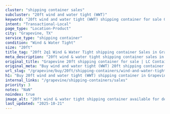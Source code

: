 ```yaml
---
cluster: "shipping container sales"
subcluster: "20ft wind and water tight (WWT)"
keyword: "20ft wind and water tight (WWT) shipping container for sale Grapevine, TX"
intent: "Transactional-Local"
page_type: "Location-Product"
city: "Grapevine, TX"
service_type: "shipping container"
condition: "Wind & Water Tight"
size: "20ft"
title_tag: "20ft 2q1 Wind & Water Tight shipping container Sales in Grapevine | LC Container"
meta_description: "20ft wind & water tight shipping container sales in Grapevine. Fast delivery, competitive pricing. Serving shipping containers area. Quote ID: LNK. Call (214) 524-4168 for your free quote today."
original_title: "Grapevine 20ft shipping container for sale | LC Container"
original_meta: "Buy wind and water tight (WWT) 20ft shipping container sale with local delivery in Grapevine, TX. LC Container — local Since 2003. Request a fast quote today."
url_slug: "/grapevine/buy/20ft/shipping-containers/wind-and-water-tight-wwt"
h1: "Buy 20ft wind and water tight (WWT) shipping container in Grapevine"
internal_links: "/grapevine/shipping-containers/sales"
priority: 3
notes: "NaN"
noindex: true
image_alt: "20ft wind & water tight shipping container available for delivery in Grapevine"
last_updated: "2025-10-21"
---
```


<!-- TODO: Add unique city/inventory copy, images, and internal links here. -->
